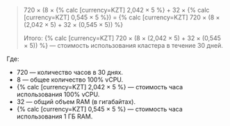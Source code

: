 > 720 × (8 × {% calc [currency=KZT] 2,042 × 5 %} + 32 × {% calc [currency=KZT] 0,545 × 5 %}) = {% calc [currency=KZT] 720 × (8 × (2,042 × 5) + 32 × (0,545 × 5)) %}
>
> Итого: {% calc [currency=KZT] 720 × (8 × (2,042 × 5) + 32 × (0,545 × 5)) %} — стоимость использования кластера в течение 30 дней.

Где:
* 720 — количество часов в 30 днях.
* 8 — общее количество 100% vCPU.
* {% calc [currency=KZT] 2,042 × 5 %} — стоимость часа использования 100% vCPU.
* 32 — общий объем RAM (в гигабайтах).
* {% calc [currency=KZT] 0,545 × 5 %} — стоимость часа использования 1 ГБ RAM.